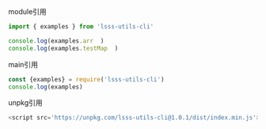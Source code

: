 
module引用
```js
import { examples } from 'lsss-utils-cli'

console.log(examples.arr  )
console.log(examples.testMap  )
```
main引用
```js
const {examples} = require('lsss-utils-cli')
console.log(examples)
```

unpkg引用
```js
<script src='https://unpkg.com/lsss-utils-cli@1.0.1/dist/index.min.js'></script>
```
